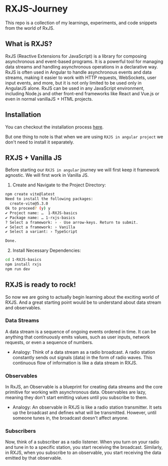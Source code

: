 # RXJS-Journey
This repo is a collection of my learnings, experiments, and code snippets from the world of RxJS.

## What is RXJS?
RxJS (Reactive Extensions for JavaScript) is a library for composing asynchronous and event-based programs. It is a powerful tool for managing data streams and handling asynchronous operations in a declarative way. RxJS is often used in Angular to handle asynchronous events and data streams, making it easier to work with HTTP requests, WebSockets, user input events, and more, but it is not only limited to be used only in AngularJS alone. RxJS can be used in any JavaScript environment, including Node.js and other front-end frameworks like React and Vue.js or even in normal vanillaJS + HTML projects.

## Installation
You can checkout the installation process [here](https://rxjs.dev/guide/installation).

But one thing to note is that when we are using `RXJS in angular project` we don't need to install it separately.

## RXJS + Vanilla JS
Before starting our `RXJS in angular` journey we will first keep it framework agnostic. We will first work in Vanilla JS.

1. Create and Navigate to the Project Directory:

```bash
npm create vite@latest
Need to install the following packages:
  create-vite@5.3.0
Ok to proceed? (y) y
✔ Project name: …  1-RXJS-basics
✔ Package name: … 1-rxjs-basics
? Select a framework: › - Use arrow-keys. Return to submit.
✔ Select a framework: › Vanilla
✔ Select a variant: › TypeScript

Done.
```

2. Install Necessary Dependencies:

```bash
cd 1-RXJS-basics
npm install rxjs 
npm run dev
```

## RXJS is ready to rock!
So now we are going to actually begin learning about the exciting world of RXJS. And a great starting point would be to understand about data stream and observables.

### Data Streams
A data stream is a sequence of ongoing events ordered in time. It can be anything that continuously emits values, such as user inputs, network requests, or even a sequence of numbers. 


- Analogy: Think of a data stream as a radio broadcast. A radio station constantly sends out signals (data) in the form of radio waves. This continuous flow of information is like a data stream in RXJS.

### Observables
In RxJS, an Observable is a blueprint for creating data streams and the core primitive for working with asynchronous data. Observables are lazy, meaning they don't start emitting values until you subscribe to them.

- Analogy: 
An observable in RXJS is like a radio station transmitter. It sets up the broadcast and defines what will be transmitted. However, until someone tunes in, the broadcast doesn't affect anyone.

### Subscribers
Now, think of a subscriber as a radio listener. When you turn on your radio and tune in to a specific station, you start receiving the broadcast. Similarly, in RXJS, when you subscribe to an observable, you start receiving the data emitted by that observable.
